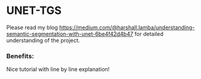 # UNET-TGS
Please read my blog https://medium.com/@harshall.lamba/understanding-semantic-segmentation-with-unet-6be4f42d4b47 for detailed understanding of the project.

### Benefits:
Nice tutorial with line by line explanation!
